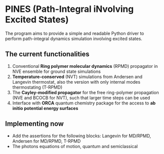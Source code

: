 # PINES (Path-Integral iNvolving Excited States)
The program aims to provide a simple and readable Python driver to perform path-integral dynamics simulation involving excited states.

## The current functionalities
1. Conventional **Ring polymer molecular dynamics** (RPMD) propagator in NVE ensemble for ground state simulations
2. **Temperature-conserved** (NVT) simulations from Andersen and Langevin thermostat, also the version with only internal modes thermostating (T-RPMD)
3. The **Cayley-modified propagator** for the free ring-polymer propagation (NVE and BCOCB for NVT), such that larger time steps can be used
4. Interface with **ORCA** quantum chemistry package for the access to **ab initio potential energy surfaces**

## Implementing now
* Add the assertions for the following blocks: Langevin for MD/RPMD, Andersen for MD/RPMD, T-RPMD
* The photons equations of motion, quantum and semiclassical
